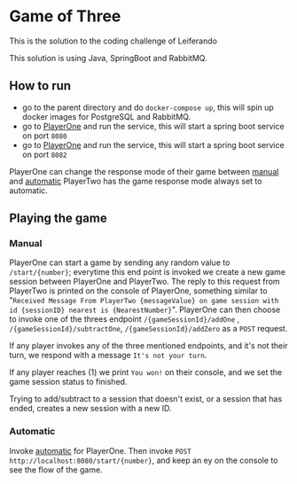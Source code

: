 # Game of Three 
This is the solution to the coding challenge of Leiferando 

This solution is using Java, SpringBoot and RabbitMQ. 

## How to run 
* go to the parent directory and do `docker-compose up`, this will spin up docker images for PostgreSQL and RabbitMQ.
* go to [PlayerOne](service-A/src/main/java/com/lieferando/servicea/PlayerOne.java) and run the service, this will start a spring boot service on port `8080`
* go to [PlayerOne](service-B/src/main/java/com/lieferando/serviceb/PlayerTwo.java) and run the service, this will start a spring boot service on port `8082`

PlayerOne can change the response mode of their game between [manual](http://localhost:8080/manual) and [automatic](http://localhost:8080/automatic)
PlayerTwo has the game response mode always set to automatic. 

## Playing the game
### Manual 
PlayerOne can start a game by sending any random value to `/start/{number}`; everytime this end point is invoked we create a new game session between PlayerOne and PlayerTwo.
The reply to this request from PlayerTwo is printed on the console of PlayerOne, something similar to "`Received Message From PlayerTwo {messageValue} on game session with id {sessionID} nearest is {NearestNumber}`".
PlayerOne can then choose to invoke one of the threes endpoint  `/{gameSessionId}/addOne` , `/{gameSessionId}/subtractOne`, `/{gameSessionId}/addZero` as a `POST` request.

If any player invokes any of the three mentioned endpoints, and it's not their turn, we respond with a message `It's not your turn`.

If any player reaches (1) we print `You won!` on their console, and we set the game session status to finished.

Trying to add/subtract to a session that doesn't exist, or a session that has ended, creates a new session with a new ID.

### Automatic
Invoke [automatic](http://localhost:8080/automatic) for PlayerOne. 
Then invoke `POST http://localhost:8080/start/{number}`, and keep an ey on the console to see the flow of the game. 




